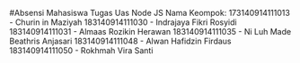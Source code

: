 #Absensi Mahasiswa
Tugas Uas Node JS
Nama Keompok:
173140914111013 - Churin in Maziyah
183140914111030 - Indrajaya Fikri Rosyidi
183140914111031 - Almaas Rozikin Herawan
183140914111035 - Ni Luh Made Beathris Anjasari
183140914111048 - Alwan Hafidzin Firdaus
183140914111050 - Rokhmah Vira Santi
